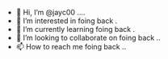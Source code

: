 - 👋 Hi, I’m @jayc00 ....
- 👀 I’m interested in foing back .
- 🌱 I’m currently learning foing back .
- 💞️ I’m looking to collaborate on foing back ..
- 📫 How to reach me foing back ..

<!---
jayc00/jayc00 is a ✨ special ✨ repository because its `README.md` (this file) appears on your GitHub profile.
You can click the Preview link to take a look at your changes.
--->
